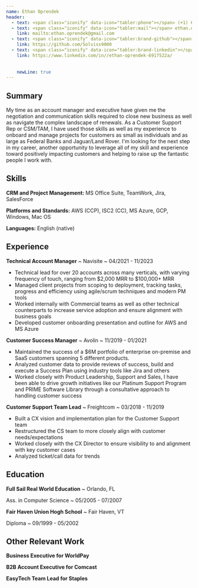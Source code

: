 ```yaml
---
name: Ethan Oprendek
header:
  - text: <span class="iconify" data-icon="tabler:phone"></span> (+1) 647-354-5956
  - text: <span class="iconify" data-icon="tabler:mail"></span> ethan.oprendek@gmail.com
    link: mailto:ethan.oprendek@gmail.com
  - text: <span class="iconify" data-icon="tabler:brand-github"></span> Solviss9000
    link: https://github.com/Solviss9000
  - text: <span class="iconify" data-icon="tabler:brand-linkedin"></span> ethan oprendek
    link: https://www.linkedin.com/in//ethan-oprendek-6917522a/
  
  
    newLine: true
---
```

## Summary
My time as an account manager and executive have given me the negotiation and communication skills required to close new business as well as navigate the complex landscape of renewals. As a Customer Support Rep or CSM/TAM, I have used those skills as well as my experience to onboard and manage projects for customers as small as individuals and as large as Federal Banks and Jaguar/Land Rover. I'm looking for the next step in my career, another opportunity to leverage all of my skill and experience toward positively impacting customers and helping to raise up the fantastic people I work with.

## Skills

**CRM and Project Management:** MS Office Suite, TeamWork, Jira, SalesForce

**Platforms and Standards:** AWS (CCP), ISC2 (CC), MS Azure, GCP, Windows, Mac OS

**Languages:** English (native)

## Experience

**Technical Account Manager**
  ~ Navisite
  ~ 04/2021 - 11/2023

- Technical lead for over 20 accounts across many verticals, with varying frequency of touch, ranging from $2,000 MRR to $100,000+ MRR
-	Managed client projects from scoping to deployment, tracking tasks, progress and efficiency using agile/scrum techniques and modern PM tools
- Worked internally with Commercial teams as well as other technical counterparts to increase service adoption and ensure alignment with business goals
- Developed customer onboarding presentation and outline for AWS and MS Azure

**Customer Success Manager**
  ~ Avolin
  ~ 11/2019 - 01/2021

- Maintained the success of a $6M portfolio of enterprise on-premise and SaaS customers spanning 5 different products.
- Analyzed customer data to provide reviews of success, build and execute a Success Plan using industry tools like Jira and others
- Worked closely with Product Leadership, Support and Sales, I have been able to drive growth initiatives like our Platinum Support Program and PRIME Software Library through a consultative approach to handling customer success

**Customer Support Team Lead**
  ~ Freightcom
  ~ 03/2018 - 11/2019

- Built a CX vision and implementation plan for the Customer Support team
- Restructured the CS team to more closely align with customer needs/expectations
- Worked closely with the CX Director to ensure visibility to and alignment with key customer cases
- Analyzed ticket/call data for trends                                         


## Education
**Full Sail Real World Education**
  ~ Orlando, FL

Ass. in Computer Science
  ~ 05/2005 - 07/2007

**Fair Haven Union Hogh School**
  ~ Fair Haven, VT

Diploma
  ~ 09/1999 - 05/2002

## Other Relevant Work
**Business Executive for WorldPay**

**B2B Account Executive for Comcast**

**EasyTech Team Lead for Staples**




